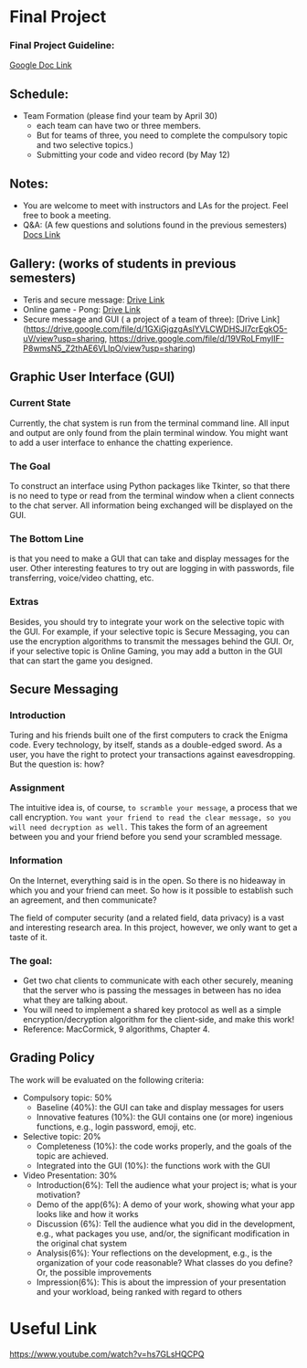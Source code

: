 # Final Project

### Final Project Guideline:  
[Google Doc Link](https://docs.google.com/document/d/1SU8x_TNHdjzocSAzvC8QoXhl9OhHDEsWQrIHwncAQSI/edit?usp=sharing) 

## Schedule:
- Team Formation (please find your team by April 30)
    - each team can have two or three members.
    - But for teams of three, you need to complete the compulsory topic and two selective topics.) 
    - Submitting your code and video record (by May 12)
    
## Notes:
- You are welcome to meet with instructors and LAs for the project. Feel free to book a meeting.
- Q&A: (A few questions and solutions found in the previous semesters) [Docs Link](https://docs.google.com/document/d/1VGs13szC3GiDqtlSiaJRoMwcjUz3fRV18LoXR2kd5sE/edit?usp=sharing) 
## Gallery: (works of students in previous semesters)
- Teris and secure message: [Drive Link](https://drive.google.com/file/d/16kr_c9RbebGZiefRRDeyR3boGF0b6DNk/view?usp=sharing) 
- Online game - Pong: [Drive Link](https://drive.google.com/file/d/14nb__fM5pX4BG5gZwVJYo0amWJdxDBIM/view?usp=sharing) 
- Secure message and GUI ( a project of a team of three): [Drive Link](https://drive.google.com/file/d/1GXiGjgzgAslYVLCWDHSJI7crEgkO5-uV/view?usp=sharing, https://drive.google.com/file/d/19VRoLFmyIIF-P8wmsN5_Z2thAE6VLIpO/view?usp=sharing)

## Graphic User Interface (GUI) 

### Current State
Currently, the chat system is run from the terminal command line. All input and output are only found from the plain terminal window. You might want to add a user interface to enhance the chatting experience. 

### The Goal
To construct an interface using Python packages like Tkinter, so that there is no need to type or read from the terminal window when a client connects to the chat server. All information being exchanged will be displayed on the GUI.

### The Bottom Line 
is that you need to make a GUI that can take and display messages for the user. Other interesting features to try out are logging in with passwords, file transferring, voice/video chatting, etc. 

### Extras
Besides, you should try to integrate your work on the selective topic with the GUI. For example, if your selective topic is Secure Messaging, you can use the encryption algorithms to transmit the messages behind the GUI. Or, if your selective topic is Online Gaming, you may add a button in the GUI that can start the game you designed.

## Secure Messaging 

### Introduction
Turing and his friends built one of the first computers to crack the Enigma code. Every technology, by itself, stands as a double-edged sword. As a user, you have the right to protect your transactions against eavesdropping. 
But the question is: how? 

### Assignment
The intuitive idea is, of course, `to scramble your message`, a process that we call encryption. `You want your friend to read the clear message, so you will need decryption as well.` This takes the form of an agreement between you and your friend before you send your scrambled message. 

### Information
On the Internet, everything said is in the open. So there is no hideaway in which you and your friend can meet. So how is it possible to establish such an agreement, and then communicate? 

The field of computer security (and a related field, data privacy) is a vast and interesting research area. In this project, however, we only want to get a taste of it. 

### The goal: 
* Get two chat clients to communicate with each other securely, meaning that the server who is passing the messages in between has no idea what they are talking about. 
* You will need to implement a shared key protocol as well as a simple encryption/decryption algorithm for the client-side, and make this work!
* Reference: MacCormick, 9 algorithms, Chapter 4. 

## Grading Policy

The work will be evaluated on the following criteria:
-	Compulsory topic: 50% 
    -	Baseline (40%): the GUI can take and display messages for users
    -	Innovative features (10%): the GUI contains one (or more) ingenious functions, e.g., login password, emoji, etc.
-	Selective topic: 20%
    -	Completeness (10%): the code works properly, and the goals of the topic are achieved.
    -	Integrated into the GUI (10%): the functions work with the GUI
-	Video Presentation: 30%
    -	Introduction(6%): Tell the audience what your project is; what is your motivation?
    -	Demo of the app(6%): A demo of your work, showing what your app looks like and how it works
    -	Discussion (6%): Tell the audience what you did in the development, e.g., what packages you use, and/or, the significant modification in the original chat system
    -	Analysis(6%): Your reflections on the development, e.g., is the organization of your code reasonable? What classes do you define? Or, the possible improvements
    -	Impression(6%): This is about the impression of your presentation and your workload, being ranked with regard to others

# Useful Link
https://www.youtube.com/watch?v=hs7GLsHQCPQ

